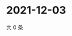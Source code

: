 # 2021-12-03

共 0 条

<!-- BEGIN WEIBO -->
<!-- 最后更新时间 Fri Dec 03 2021 16:11:04 GMT+0800 (China Standard Time) -->

<!-- END WEIBO -->
